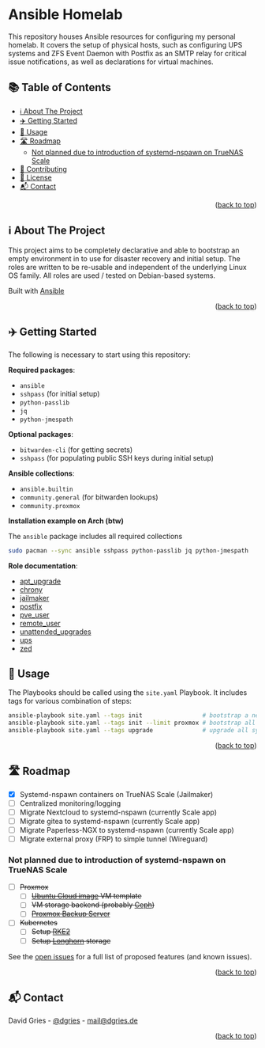 <a name="readme-top"></a>
<!-- omit in toc -->
# Ansible Homelab

This repository houses Ansible resources for configuring my personal homelab.
It covers the setup of physical hosts, such as configuring UPS systems and ZFS Event
Daemon with Postfix as an SMTP relay for critical issue notifications, as well as
declarations for virtual machines.

<!-- omit in toc -->
## 📚 Table of Contents

- [ℹ️ About The Project](#ℹ️-about-the-project)
- [✈️ Getting Started](#️-getting-started)
- [📖 Usage](#-usage)
- [🛣 Roadmap](#-roadmap)
  - [Not planned due to introduction of systemd-nspawn on TrueNAS Scale](#not-planned-due-to-introduction-of-systemd-nspawn-on-truenas-scale)
- [🤝 Contributing](#-contributing)
- [📜 License](#-license)
- [📬 Contact](#-contact)


<p align="right">(<a href="#readme-top">back to top</a>)</p>

## ℹ️ About The Project

This project aims to be completely declarative and able to bootstrap an empty environment
in to use for disaster recovery and initial setup. The roles are written to be re-usable
and independent of the underlying Linux OS family. All roles are used / tested on Debian-based
systems.

Built with [Ansible](https://www.ansible.com/)

<p align="right">(<a href="#readme-top">back to top</a>)</p>

## ✈️ Getting Started

The following is necessary to start using this repository:

**Required packages**:

- `ansible`
- `sshpass` (for initial setup)
- `python-passlib`
- `jq`
- `python-jmespath`

**Optional packages**:

- `bitwarden-cli` (for getting secrets)
- `sshpass` (for populating public SSH keys during initial setup)

**Ansible collections**:

- `ansible.builtin`
- `community.general` (for bitwarden lookups)
- `community.proxmox`

**Installation example on Arch (btw)**

The `ansible` package includes all required collections

```bash
sudo pacman --sync ansible sshpass python-passlib jq python-jmespath
```

**Role documentation**:

- [apt_upgrade](roles/apt_upgrade/README.md)
- [chrony](roles/chrony/README.md)
- [jailmaker](roles/jailmaker/README.md)
- [postfix](roles/postfix/README.md)
- [pve_user](roles/pve_user/README.md)
- [remote_user](roles/remote_user/README.md)
- [unattended_upgrades](roles/unattended_upgrades/README.md)
- [ups](roles/ups/README.md)
- [zed](roles/zed/README.md)

## 📖 Usage

The Playbooks should be called using the `site.yaml` Playbook. It includes tags
for various combination of steps:

```bash
ansible-playbook site.yaml --tags init                 # bootstrap a new environment
ansible-playbook site.yaml --tags init --limit proxmox # bootstrap all proxmox nodes environment
ansible-playbook site.yaml --tags upgrade              # upgrade all systems
```

<p align="right">(<a href="#readme-top">back to top</a>)</p>



<!-- ROADMAP -->
## 🛣 Roadmap

- [x] Systemd-nspawn containers on TrueNAS Scale (Jailmaker)
- [ ] Centralized monitoring/logging
- [ ] Migrate Nextcloud to systemd-nspawn (currently Scale app)
- [ ] Migrate gitea to systemd-nspawn (currently Scale app)
- [ ] Migrate Paperless-NGX to systemd-nspawn (currently Scale app)
- [ ] Migrate external proxy (FRP) to simple tunnel (Wireguard)

### Not planned due to introduction of systemd-nspawn on TrueNAS Scale
- [ ] ~~Proxmox~~
    - [ ] ~~[Ubuntu Cloud image](https://cloud-images.ubuntu.com/) VM template~~
    - [ ] ~~VM storage backend (probably [Ceph](https://pve.proxmox.com/wiki/Deploy_Hyper-Converged_Ceph_Cluster))~~
    - [ ] ~~[Proxmox Backup Server](https://www.proxmox.com/de/proxmox-backup-server/uebersicht)~~
- [ ] ~~Kubernetes~~
    - [ ] ~~Setup [RKE2](https://docs.rke2.io/)~~
    - [ ] ~~Setup [Longhorn](https://longhorn.io/) storage~~

See the [open issues](https://github.com/justsomescripts/ansible-homelab/issues) for a full list of proposed features (and known issues).

<p align="right">(<a href="#readme-top">back to top</a>)</p>

## 📬 Contact

David Gries - [@dgries](https://www.linkedin.com/in/dgries/) - mail@dgries.de

<p align="right">(<a href="#readme-top">back to top</a>)</p>

